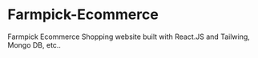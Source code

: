 # Farmpick-Ecommerce
Farmpick Ecommerce Shopping website built with React.JS and Tailwing, Mongo DB, etc..

